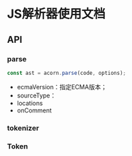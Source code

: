 # JS解析器使用文档


## API

### parse

```js
const ast = acorn.parse(code, options);
```

- ecmaVersion：指定ECMA版本；
- sourceType：
- locations
- onComment

### tokenizer



### Token


